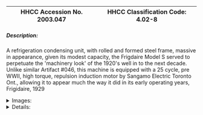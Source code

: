 | **HHCC Accession No. 2003.047** |**HHCC Classification Code:  4.02-8**|
| ----------- | ----------- |
##### Description:
A refrigeration condensing unit, with rolled and formed steel frame, massive in appearance, given its modest capacity, the Frigdaire Model S served to perpetuate the 'machinery look' of the 1920's well in to the next decade. Unlike similar Artifact #046, this machine is equipped with a 25 cycle, pre WWII, high torque, repulsion induction motor by Sangamo Electric Toronto Ont., allowing it to appear much the way it did in its early operating years, Frigidaire, 1929


<details>
	<summary>Images:</summary>
<div class="gallery gallery-wrapper--full" contenteditable="false" data-is-empty="false" data-translation="Add images" data-columns="6">
<figure class="gallery__item"><a href="#DOMAIN_NAME#gallery/4.02-8.jpg" data-size="437x345"><img src="#DOMAIN_NAME#gallery/4.02-8-thumbnail.jpg" alt=""></a></figure>
</div>
</details>


<details>
	<summary>Details:</summary>

##### Group:
4.02 Refrigerating and Air Conditioning Condensing Units - Commercial

##### Make:
Frigidaire

##### Manufacturer:
Frigidaire Corp., Dayton Ohio

##### Model:
Model S

##### Serial No.:
506646

##### Size:
23x 18x 20'h

##### Weight:
120 lbs

##### Circa:
1929

##### Rating:
Exhibit, education, and research quality demonstrating the unique period in the development of small, commercial application, refrigeration machines in which static air condensers were used, in a time prior to frequency standardisation in Ontario, circa 1948

##### Patent Date/Number:


##### Provenance:
From York County (York Region) Ontario, once a rich agricultural hinterlands, attracting early settlement in the last years of the 18th century. Located on the north slopes of the Oak Ridges Moraine, within 20 miles of Toronto, the County would also attract early ex-urban development, to be come a wealthy market place for the emerging household and consumer technologies of the early and mid 20th century. 

This artifact was discovered in the 1950's in the used stock of T. H. Oliver, Refrigeration and Electric Sales and Service, Aurora, Ontario, an early worker in the field of agricultural, industrial and consumer technology.

##### Type and Design:
Twin cylinder compressor
13', 16 blade fan hub pulley, V belt drive 
25cycle, ' HP, Wagner Electric  motor, type RA, Sangamo Electric Toronto Ont. Original Frigidaire pressure control

##### Construction:


##### Material:


##### Special Features:


##### Accessories:


##### Capacities:


##### Performance Characteristics:


##### Operation:


##### Control and Regulation:


##### Targeted Market Segment:


##### Consumer Acceptance:


##### Merchandising:


##### Market Price:


##### Technological Significance:


##### Industrial Significance:


##### Socio-economic Significance:


##### Socio-cultural Significance:


##### Donor:
G. Leslie Oliver, The T. H. Oliver HVACR Collection

##### HHCC Storage Location:


##### Tracking:


##### Bibliographic References:
Frigidaire Manual, SER405, products mfd prior to 1937

##### Notes:


##### Related Reports:

</details>
